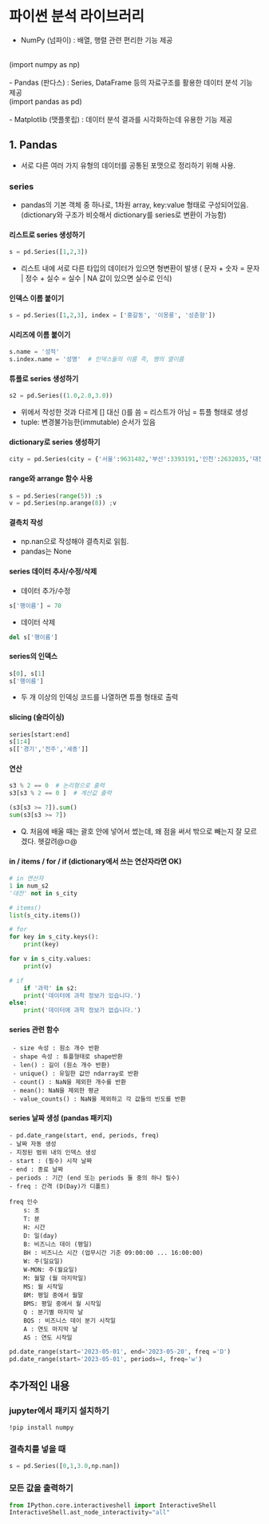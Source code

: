 # 파이썬 분석 라이브러리

- NumPy (넘파이) : 배열, 행렬 관련 편리한 기능 제공
<br>
   (import numpy as np)
  <br>
  <br>
- Pandas (판다스) : Series, DataFrame 등의 자료구조를 활용한 데이터 분석 기능 제공
   <br>
    (import pandas as pd)
   <br>
   <br>
- Matplotlib (맷플롯립) : 데이터 분석 결과를 시각화하는데 유용한 기능 제공

<br>

## 1. Pandas
- 서로 다른 여러 가지 유형의 데이터를 공통된 포맷으로 정리하기 위해 사용.

### series
- pandas의 기본 객체 중 하나로, 1차원 array, key:value 형태로 구성되어있음. 
  (dictionary와 구조가 비슷해서 dictionary를 series로 변환이 가능함)

#### 리스트로 series 생성하기

```py
s = pd.Series([1,2,3])
```
- 리스트 내에 서로 다른 타입의 데이터가 있으면 형변환이 발생
  ( 문자 + 숫자 = 문자  | 정수 + 실수 = 실수 | NA 값이 있으면 실수로 인식)


#### 인덱스 이름 붙이기
```py
s = pd.Series([1,2,3], index = ['홍갈동', '이몽룡', '성춘향'])
```

#### 시리즈에 이름 붙이기

```py
s.name = '성적'
s.index.name = '성명'  # 인덱스들의 이름 즉, 행의 열이름
```

#### 튜플로 series 생성하기

```py
s2 = pd.Series((1.0,2.0,3.0))
```
- 위에서 작성한 것과 다르게 [] 대신 ()를 씀 = 리스트가 아님 = 튜플 형태로 생성
- tuple: 변경불가능한(immutable) 순서가 있음

#### dictionary로 series 생성하기
```py
city = pd.Series(city = {'서울':9631482,'부산':3393191,'인천':2632035,'대전':1490158})
```

#### range와 arrange 함수 사용
```py
s = pd.Series(range(5)) ;s
v = pd.Series(np.arange(8)) ;v 
```

#### 결측치 작성
 - np.nan으로 작성해야 결측치로 읽힘.
 - pandas는 None


#### series 데이터 추사/수정/삭제

- 데이터 추가/수정
```py
s['행이름'] = 70
```

- 데이터 삭제
```py
del s['행이름']
```

#### series의 인덱스
```py
s[0], s[1]
s['행이름']
```
- 두 개 이상의 인덱싱 코드를 나열하면 튜플 형태로 출력

#### slicing (슬라이싱)
```py
series[start:end]
s[1:4]
s[['경기','전주','세종']]
```

#### 연산

```py
s3 % 2 == 0  # 논리형으로 출력
s3[s3 % 2 == 0 ]  # 계산값 출력
```
```py
(s3[s3 >= 7]).sum() 
sum(s3[s3 >= 7])
```
- Q. 처음에 배울 때는 괄호 안에 넣어서 썼는데, 왜 점을 써서 밖으로 빼는지 잘 모르겠다. 헷갈려@ㅁ@


#### in / items / for / if (dictionary에서 쓰는 연산자라면 OK)

```py
# in 연산자
1 in num_s2
'대전' not in s_city

# items()
list(s_city.items())

# for
for key in s_city.keys():
    print(key)    

for v in s_city.values:
    print(v)

# if
    if '과학' in s2:
    print('데이터에 과학 정보가 있습니다.')
else:
    print('데이터에 과학 정보가 없습니다.')


```

#### series 관련 함수

     - size 속성 : 원소 개수 반환  
     - shape 속성 : 튜플형태로 shape반환  
     - len() : 길이 (원소 개수 반환)
     - unique() : 유일한 값만 ndarray로 반환  
     - count() : NaN을 제외한 개수를 반환  
     - mean(): NaN을 제외한 평균  
     - value_counts() : NaN을 제외하고 각 값들의 빈도를 반환


#### series 날짜 생성 (pandas 패키지)

    - pd.date_range(start, end, periods, freq) 
    - 날짜 자동 생성  
    - 지정된 범위 내의 인덱스 생성  
    - start : (필수) 시작 날짜  
    - end : 종료 날짜  
    - periods : 기간 (end 또는 periods 둘 중의 하나 필수)  
    - freq : 간격 (D(Day)가 디폴트)

    freq 인수
        s: 초  
        T: 분  
        H: 시간  
        D: 일(day)  
        B: 비즈니스 데이 (평일)  
        BH : 비즈니스 시간 (업무시간 기준 09:00:00 ... 16:00:00)
        W: 주(일요일)  
        W-MON: 주(월요일)  
        M: 월말 (월 마지막일)  
        MS: 월 시작일  
        BM: 평일 중에서 월말  
        BMS: 평일 중에서 월 시작일  
        Q : 분기별 마지막 날  
        BQS : 비즈니스 데이 분기 시작일   
        A : 연도 마지막 날  
        AS : 연도 시작일

```py
pd.date_range(start='2023-05-01', end='2023-05-20', freq ='D')
pd.date_range(start='2023-05-01', periods=4, freq='w')
```


## 추가적인 내용

### jupyter에서 패키지 설치하기
```jupyter
!pip install numpy
```

### 결측치를 넣을 때
```py
s = pd.Series([0,1,3.0,np.nan])
```

### 모든 값을 출력하기
```py
from IPython.core.interactiveshell import InteractiveShell
InteractiveShell.ast_node_interactivity="all"
```
